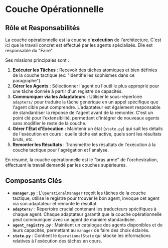 # Couche Opérationnelle

## Rôle et Responsabilités

La couche opérationnelle est la couche d'**exécution** de l'architecture. C'est ici que le travail concret est effectué par les agents spécialisés. Elle est responsable du "Faire".

Ses missions principales sont :

1.  **Exécuter les Tâches** : Recevoir des tâches atomiques et bien définies de la couche tactique (ex: "identifie les sophismes dans ce paragraphe").
2.  **Gérer les Agents** : Sélectionner l'agent ou l'outil le plus approprié pour une tâche donnée à partir d'un registre de capacités.
3.  **Communiquer via les Adaptateurs** : Utiliser le sous-répertoire `adapters/` pour traduire la tâche générique en un appel spécifique que l'agent cible peut comprendre. L'adaptateur est également responsable de standardiser la réponse de l'agent avant de la remonter. C'est un point clé pour l'extensibilité, permettant d'intégrer de nouveaux agents sans modifier le reste de la couche.
4.  **Gérer l'État d'Exécution** : Maintenir un état (`state.py`) qui suit les détails de l'exécution en cours : quelle tâche est active, quels sont les résultats bruts, etc.
5.  **Remonter les Résultats** : Transmettre les résultats de l'exécution à la couche tactique pour l'agrégation et l'analyse.

En résumé, la couche opérationnelle est le "bras armé" de l'orchestration, effectuant le travail demandé par les couches supérieures.

## Composants Clés

-   **`manager.py`** : L'`OperationalManager` reçoit les tâches de la couche tactique, utilise le registre pour trouver le bon agent, invoque cet agent via son adaptateur et remonte le résultat.
-   **`adapters/`** : Répertoire crucial contenant les traducteurs spécifiques à chaque agent. Chaque adaptateur garantit que la couche opérationnelle peut communiquer avec un agent de manière standardisée.
-   **`agent_registry.py`** : Maintient un catalogue des agents disponibles et de leurs capacités, permettant au `manager` de faire des choix éclairés.
-   **`state.py`** : Contient le `OperationalState` qui stocke les informations relatives à l'exécution des tâches en cours.
